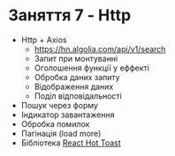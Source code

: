# Заняття 7 - Http

- Http + Axios
  - https://hn.algolia.com/api/v1/search
  - Запит при монтуванні
  - Оголошення функції у еффекті
  - Обробка даних запиту
  - Відображення даних
  - Поділ відповідальності
- Пошук через форму
- Індикатор завантаження
- Обробка помилок
- Пагінація (load more)
- Бібліотека [React Hot Toast](https://react-hot-toast.com/)
